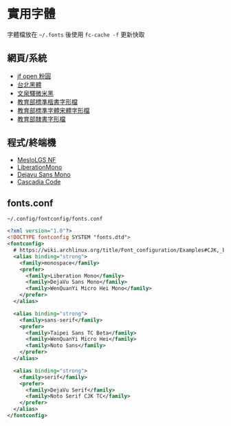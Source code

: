 # 實用字體

字體檔放在 `~/.fonts` 後使用 `fc-cache -f` 更新快取

## 網頁/系統

- [jf open 粉圓](https://github.com/justfont/open-huninn-font/releases/download/v1.1/jf-openhuninn-1.1.zip)
- [台北黑體](https://sites.google.com/view/jtfoundry/zh-tw/downloads?authuser=0)
- [文泉驛微米黑](../apt/index.html)
- [教育部標準楷書字形檔](https://language.moe.gov.tw/001/Upload/Files/site_content/M0001/edukai.pdf)
- [教育部標準字體宋體字形檔](https://language.moe.gov.tw/001/Upload/Files/site_content/M0001/edusun.pdf)
- [教育部隸書字形檔](https://language.moe.gov.tw/001/Upload/Files/site_content/M0001/eduli.pdf)

## 程式/終端機

- [MesloLGS NF](https://github.com/romkatv/powerlevel10k#manual-font-installation)
- [LiberationMono](../apt/index.html)
- [Dejavu Sans Mono](../apt/index.html)
- [Cascadia Code](https://github.com/microsoft/cascadia-code/releases/latest)

## fonts.conf

`~/.config/fontconfig/fonts.conf`

```xml
<?xml version="1.0"?>
<!DOCTYPE fontconfig SYSTEM "fonts.dtd">
<fontconfig>
  # https://wiki.archlinux.org/title/Font_configuration/Examples#CJK,_but_other_Latin_fonts_are_preferred
  <alias binding="strong">
    <family>monospace</family>
    <prefer>
      <family>Liberation Mono</family>
      <family>DejaVu Sans Mono</family>
      <family>WenQuanYi Micro Hei Mono</family>
    </prefer>
  </alias>

  <alias binding="strong">
    <family>sans-serif</family>
    <prefer>
      <family>Taipei Sans TC Beta</family>
      <family>WenQuanYi Micro Hei</family>
      <family>Noto Sans</family>
    </prefer>
  </alias>

  <alias binding="strong">
    <family>serif</family>
    <prefer>
      <family>DejaVu Serif</family>
      <family>Noto Serif CJK TC</family>
    </prefer>
  </alias>
</fontconfig>
```
